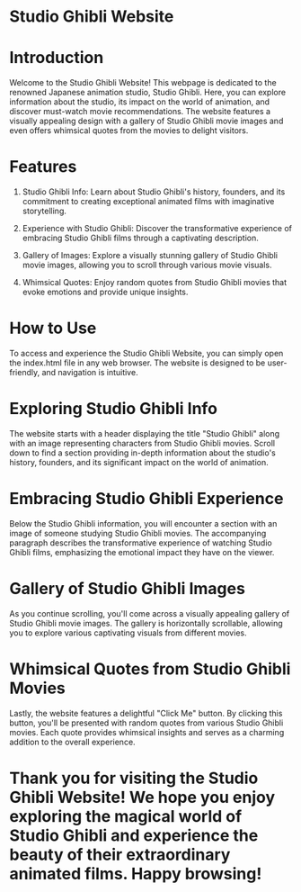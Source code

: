 # Studio Ghibli Website

# Introduction
Welcome to the Studio Ghibli Website! This webpage is dedicated to the renowned Japanese animation studio, Studio Ghibli. Here, you can explore information about the studio, its impact on the world of animation, and discover must-watch movie recommendations. The website features a visually appealing design with a gallery of Studio Ghibli movie images and even offers whimsical quotes from the movies to delight visitors.

# Features
1. Studio Ghibli Info: Learn about Studio Ghibli's history, founders, and its commitment to creating exceptional animated films with imaginative storytelling.

2. Experience with Studio Ghibli: Discover the transformative experience of embracing Studio Ghibli films through a captivating description.

3. Gallery of Images: Explore a visually stunning gallery of Studio Ghibli movie images, allowing you to scroll through various movie visuals.

4. Whimsical Quotes: Enjoy random quotes from Studio Ghibli movies that evoke emotions and provide unique insights.

# How to Use
To access and experience the Studio Ghibli Website, you can simply open the index.html file in any web browser. The website is designed to be user-friendly, and navigation is intuitive.

# Exploring Studio Ghibli Info
The website starts with a header displaying the title "Studio Ghibli" along with an image representing characters from Studio Ghibli movies. Scroll down to find a section providing in-depth information about the studio's history, founders, and its significant impact on the world of animation.

# Embracing Studio Ghibli Experience
Below the Studio Ghibli information, you will encounter a section with an image of someone studying Studio Ghibli movies. The accompanying paragraph describes the transformative experience of watching Studio Ghibli films, emphasizing the emotional impact they have on the viewer.

# Gallery of Studio Ghibli Images
As you continue scrolling, you'll come across a visually appealing gallery of Studio Ghibli movie images. The gallery is horizontally scrollable, allowing you to explore various captivating visuals from different movies.

# Whimsical Quotes from Studio Ghibli Movies
Lastly, the website features a delightful "Click Me" button. By clicking this button, you'll be presented with random quotes from various Studio Ghibli movies. Each quote provides whimsical insights and serves as a charming addition to the overall experience.


# Thank you for visiting the Studio Ghibli Website! We hope you enjoy exploring the magical world of Studio Ghibli and experience the beauty of their extraordinary animated films. Happy browsing!
